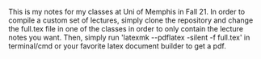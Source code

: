This is my notes for my classes at Uni of Memphis in Fall 21. In order to compile a custom set of lectures, simply clone the repository and change the full.tex file in one of the classes in order to only contain the lecture notes you want.
Then, simply run 'latexmk --pdflatex -silent -f full.tex' in terminal/cmd or your favorite latex document builder to get a pdf.
